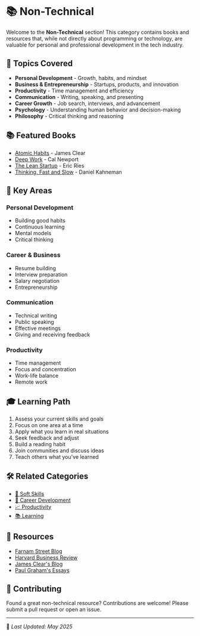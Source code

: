 # 📚 Non-Technical

Welcome to the **Non-Technical** section! This category contains books and resources that, while not directly about programming or technology, are valuable for personal and professional development in the tech industry.

## 📖 Topics Covered

- **Personal Development** - Growth, habits, and mindset
- **Business & Entrepreneurship** - Startups, products, and innovation
- **Productivity** - Time management and efficiency
- **Communication** - Writing, speaking, and presenting
- **Career Growth** - Job search, interviews, and advancement
- **Psychology** - Understanding human behavior and decision-making
- **Philosophy** - Critical thinking and reasoning

## 📚 Featured Books

- [Atomic Habits](https://github.com/fagun18/Books-Collection/tree/main/Non-Technical) - James Clear
- [Deep Work](https://github.com/fagun18/Books-Collection/tree/main/Non-Technical) - Cal Newport
- [The Lean Startup](https://github.com/fagun18/Books-Collection/tree/main/Non-Technical) - Eric Ries
- [Thinking, Fast and Slow](https://github.com/fagun18/Books-Collection/tree/main/Non-Technical) - Daniel Kahneman

## 🎯 Key Areas

### Personal Development
- Building good habits
- Continuous learning
- Mental models
- Critical thinking

### Career & Business
- Resume building
- Interview preparation
- Salary negotiation
- Entrepreneurship

### Communication
- Technical writing
- Public speaking
- Effective meetings
- Giving and receiving feedback

### Productivity
- Time management
- Focus and concentration
- Work-life balance
- Remote work

## 🎓 Learning Path

1. Assess your current skills and goals
2. Focus on one area at a time
3. Apply what you learn in real situations
4. Seek feedback and adjust
5. Build a reading habit
6. Join communities and discuss ideas
7. Teach others what you've learned

## 🛠️ Related Categories

- [🤝 Soft Skills](https://github.com/fagun18/Books-Collection/tree/main/Soft%20Skills)
- [💼 Career Development](https://github.com/fagun18/Books-Collection/tree/main/Career%20Development)
- [📈 Productivity](https://github.com/fagun18/Books-Collection/tree/main/Productivity)
- [📚 Learning](https://github.com/fagun18/Books-Collection/tree/main/Learning)

## 🔗 Resources

- [Farnam Street Blog](https://fs.blog/)
- [Harvard Business Review](https://hbr.org/)
- [James Clear's Blog](https://jamesclear.com/)
- [Paul Graham's Essays](http://www.paulgraham.com/articles.html)

## 🤝 Contributing

Found a great non-technical resource? Contributions are welcome! Please submit a pull request or open an issue.

---
📅 *Last Updated: May 2025*
